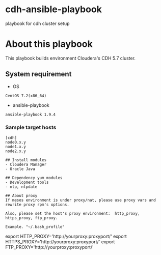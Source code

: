 # cdh-ansible-playbook
playbook for cdh cluster setup

# About this playbook
This playbook builds environment Cloudera's CDH 5.7 cluster.

## System requirement
- OS
```
CentOS 7.2(x86_64)
```
- ansible-playbook
```
ansible-playbook 1.9.4
```

### Sample target hosts
```
[cdh]
node0.x.y
node1.x.y
node2.x.y

## Install modules
- Cloudera Manager
- Oracle Java 

## Dependency yum modules
- Development tools
- ntp, ntpdate

## About proxy
If mesos environment is under proxy/nat, please use proxy vars and rewrite proxy rpm's options.

Also, please set the host's proxy environment:  http_proxy, https_proxy, ftp_proxy.

Example. "~/.bash_profile"
```
export HTTP_PROXY='http://yourproxy:proxyport/'
export HTTPS_PROXY='http://yourproxy:proxyport/'
export FTP_PROXY='http://yourproxy:proxyport/'
```
